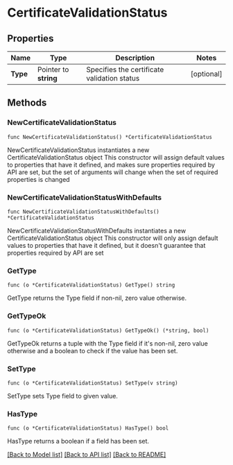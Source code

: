 # CertificateValidationStatus

## Properties

Name | Type | Description | Notes
------------ | ------------- | ------------- | -------------
**Type** | Pointer to **string** | Specifies the certificate validation status | [optional] 

## Methods

### NewCertificateValidationStatus

`func NewCertificateValidationStatus() *CertificateValidationStatus`

NewCertificateValidationStatus instantiates a new CertificateValidationStatus object
This constructor will assign default values to properties that have it defined,
and makes sure properties required by API are set, but the set of arguments
will change when the set of required properties is changed

### NewCertificateValidationStatusWithDefaults

`func NewCertificateValidationStatusWithDefaults() *CertificateValidationStatus`

NewCertificateValidationStatusWithDefaults instantiates a new CertificateValidationStatus object
This constructor will only assign default values to properties that have it defined,
but it doesn't guarantee that properties required by API are set

### GetType

`func (o *CertificateValidationStatus) GetType() string`

GetType returns the Type field if non-nil, zero value otherwise.

### GetTypeOk

`func (o *CertificateValidationStatus) GetTypeOk() (*string, bool)`

GetTypeOk returns a tuple with the Type field if it's non-nil, zero value otherwise
and a boolean to check if the value has been set.

### SetType

`func (o *CertificateValidationStatus) SetType(v string)`

SetType sets Type field to given value.

### HasType

`func (o *CertificateValidationStatus) HasType() bool`

HasType returns a boolean if a field has been set.


[[Back to Model list]](../README.md#documentation-for-models) [[Back to API list]](../README.md#documentation-for-api-endpoints) [[Back to README]](../README.md)


